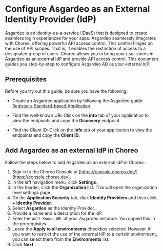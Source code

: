 # Configure Asgardeo as an External Identity Provider (IdP)

Asgardeo is an identity-as-a-service (IDaaS) that is designed to create seamless login experiences for your apps. Asgardeo seamlessly integrates with Choreo, offering powerful API access control. This control hinges on the use of API scopes. That is, it enables the restriction of access to a designated group of users. Choreo allows you to bring your user stores in Asgardeo as an external IdP and provide API access control. This document guides you step-by-step to configure Asgardeo AD as your external IdP.

## Prerequisites

Before you try out this guide, be sure you have the following:

- Create an Asgardeo application by following the Asgardeo guide: [Register a Standard-based Application](https://wso2.com/asgardeo/docs/guides/applications/register-standard-based-app/#register-an-application)

- Find the well-known URL
  Click on the **info** tab of your application to view the endpoints and copy the **Discovery** endpoint.

- Find the Client ID:
  Click on the **info** tab of your application to view the endpoints and copy the **Client ID**.

## Add Asgardeo as an external IdP in Choreo

Follow the steps below to add Asgardeo as an external IdP in Choreo:

1. Sign in to the Choreo Console at [https://console.choreo.dev/](https://console.choreo.dev).
2. In the left navigation menu, click **Settings**.
3. In the header, click the **Organization** list. This will open the organization level settings page. 
4. On the **Application Security** tab, click **Identity Providers** and then click **+ Identity Provider**.
5. Select  **Asgardeo** as the Identity Provider. 
6. Provide a name and a description for the IdP. 
7. Enter the `Well-Known URL` of your Asgardeo instance. You copied this in the prerequisites. 
8. Leave the **Apply to all environments** checkbox selected. However, if you want to restrict the use of the external IdP to a certain environment, you can select them from the **Environments** list.
9. Click **Next**.
